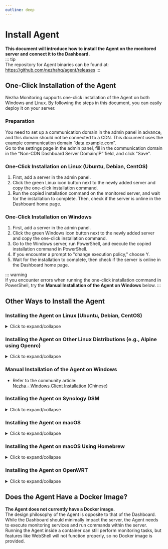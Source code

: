 ```yaml
---
outline: deep
---
```


# Install Agent

**This document will introduce how to install the Agent on the monitored server and connect it to the Dashboard.**  
::: tip  
The repository for Agent binaries can be found at: <https://github.com/nezhahq/agent/releases>
:::

## One-Click Installation of the Agent

Nezha Monitoring supports one-click installation of the Agent on both Windows and Linux. By following the steps in this document, you can easily deploy it on your server.

### Preparation

You need to set up a communication domain in the admin panel in advance, and this domain should not be connected to a CDN. This document uses the example communication domain “data.example.com”.  
Go to the settings page in the admin panel, fill in the communication domain in the “Non-CDN Dashboard Server Domain/IP” field, and click "Save".

### One-Click Installation on Linux (Ubuntu, Debian, CentOS)

1. First, add a server in the admin panel.
2. Click the green Linux icon button next to the newly added server and copy the one-click installation command.
3. Run the copied installation command on the monitored server, and wait for the installation to complete. Then, check if the server is online in the Dashboard home page.

### One-Click Installation on Windows

1. First, add a server in the admin panel.
2. Click the green Windows icon button next to the newly added server and copy the one-click installation command.
3. Go to the Windows server, run PowerShell, and execute the copied installation command in PowerShell.
4. If you encounter a prompt to "change execution policy," choose Y.
5. Wait for the installation to complete, then check if the server is online in the Dashboard home page.

::: warning  
If you encounter errors when running the one-click installation command in PowerShell, try the **Manual Installation of the Agent on Windows** below.
:::

## Other Ways to Install the Agent

### Installing the Agent on Linux (Ubuntu, Debian, CentOS)
<details>
  <summary>Click to expand/collapse</summary>

1. First, add a server in the admin panel.
2. Run the script on the monitored server:

```bash
curl -L https://raw.githubusercontent.com/naiba/nezha/master/script/install_en.sh  -o nezha.sh && chmod +x nezha.sh && sudo ./nezha.sh
```

1. Select “Install monitoring Agent.”
2. Enter the communication domain, such as "data.example.com".
3. Enter the dashboard communication port (gRPC port), default is 5555.
4. Enter the Agent secret, which is generated when you add a server in the admin panel and can be found on the “Servers” page in the admin panel.
5. Wait for the installation to complete, then check if the server is online in the Dashboard home page.

</details>

### Installing the Agent on Other Linux Distributions (e.g., Alpine using Openrc)
<details>
  <summary>Click to expand/collapse</summary>

This section is contributed by [unknown0054](https://github.com/unknwon0054).

1. Modify SERVER, SECRET, TLS, and execute in the shell:

```shell
cat >/etc/init.d/nezha-agent<< EOF
#!/sbin/openrc-run
SERVER="" # Dashboard domain ip:port
SECRET="" # SECRET
TLS="" # Enable TLS if yes "--tls", leave empty if no
NZ_BASE_PATH="/opt/nezha"
NZ_AGENT_PATH="${NZ_BASE_PATH}/agent"
pidfile="/run/${RC_SVCNAME}.pid"
command="/opt/nezha/agent/nezha-agent"
command_args="-s ${SERVER} -p ${SECRET} ${TLS}"
command_background=true
depend() {
  need net
}
checkconfig() {
  GITHUB_URL="github.com"
  if [ ! -f "${NZ_AGENT_PATH}/nezha-agent" ]; then
    if [[ $(uname -m | grep 'x86_64') != "" ]]; then
      os_arch="amd64"
    elif [[ $(uname -m | grep 'i386\|i686') != "" ]]; then
      os_arch="386"
    elif [[ $(uname -m | grep 'aarch64\|armv8b\|armv8l') != "" ]]; then
      os_arch="arm64"
    elif [[ $(uname -m | grep 'arm') != "" ]]; then
      os_arch="arm"
    elif [[ $(uname -m | grep 's390x') != "" ]]; then
      os_arch="s390x"
    elif [[ $(uname -m | grep 'riscv64') != "" ]]; then
      os_arch="riscv64"
    fi
    local version=$(curl -m 10 -sL "https://api.github.com/repos/nezhahq/agent/releases/latest" | grep "tag_name" | head -n 1 | awk -F ":" '{print $2}' | sed 's/\"//g;s/,//g;s/ //g')
    if [ ! -n "$version" ]; then
      version=$(curl -m 10 -sL "https://fastly.jsdelivr.net/gh/nezhahq/agent/" | grep "option\.value" | awk -F "'" '{print $2}' | sed 's/nezhahq\/agent@/v/g')
    fi
    if [ ! -n "$version" ]; then
      version=$(curl -m 10 -sL "https://gcore.jsdelivr.net/gh/nezhahq/agent/" | grep "option\.value" | awk -F "'" '{print $2}' | sed 's/nezhahq\/agent@/v/g')
    fi
    if [ ! -n "$version" ]; then
      echo -e "Failed to get the version number. Please check if the server can connect to https://api.github.com/repos/nezhahq/agent/releases/latest"
      return 0
    else
      echo -e "The latest version is: ${version}"
    fi
    wget -t 2 -T 10 -O nezha-agent_linux_${os_arch}.zip https://${GITHUB_URL}/nezhahq/agent/releases/download/${version}/nezha-agent_linux_${os_arch}.zip >/dev/null 2>&1
    if [[ $? != 0 ]]; then
      echo -e "Failed to download Release. Please check if the server can connect to ${GITHUB_URL}"
      return 0
    fi
    mkdir -p $NZ_AGENT_PATH
    chmod 755 -R $NZ_AGENT_PATH
    unzip -qo nezha-agent_linux_${os_arch}.zip && mv nezha-agent $NZ_AGENT_PATH && rm -rf nezha-agent_linux_${os_arch}.zip README.md
  fi
  if [ ! -x "${NZ_AGENT_PATH}/nezha-agent" ]; then
    chmod +x ${NZ_AGENT_PATH}/nezha-agent
  fi
}
start_pre() {
  if [ "${RC_CMD}" != "restart" ]; then
    checkconfig || return $?
  fi
}
EOF
```

2. Add execute permissions

```shell
chmod +x /etc/init.d/nezha-agent
```

3. Start Nezha-Agent

```shell
rc-service nezha-agent start
```

4. Add to startup

```shell
rc-update add nezha-agent
```

</details>

### Manual Installation of the Agent on Windows
* Refer to the community article:  
[Nezha - Windows Client Installation](https://nyko.me/2020/12/13/nezha-windows-client.html) (Chinese)

### Installing the Agent on Synology DSM
<details>
  <summary>Click to expand/collapse</summary>

* Refer to community articles:  
[Installing Nezha Monitoring Agent on Synology DSM 7.x](https://blog.mitsea.com/3929551d08bd4bb0a8baa453e2d92b0c/) (Chinese)  
[Nezha - Synology Client (Agent) Installation Tutorial](https://wl.gta5pdx.cn/archives/546/) (Chinese)

* Using Systemd *for DSM7 only*:

```sh
# Agent path
EXEC="/PATH/TO/nezha-agent"
# Log path
LOG="${EXEC}.log"
# Additional execution parameters, can be empty
ARGS=""
# Nezha server gRPC address
SERVER="HOST_OR_IP:gRPC_PORT"
# The secret key obtained in the previous step
SECRET="APP_SECRET"
# User running the service, *strongly recommended to use non-root user*
RUN_USER="nezha"

# Write to systemd service file
cat << EOF > /usr/lib/systemd/system/nezha.service
[Unit]
Description=Nezha Agent Service
After=network.target

[Service]
Type=simple
ExecStart=/bin/nohup ${EXEC} ${ARGS} -s ${SERVER} -p ${SECRET} &>> ${LOG} &
ExecStop=ps -fe |grep nezha-agent|awk '{print \$2}'|xargs kill
User=${RUN_USER}

Restart=on-abort

[Install]
WantedBy=multi-user.target
EOF

# Reload service
systemctl daemon-reload
# Start service
systemctl start nezha
# Enable service startup
systemctl enable nezha
```

‼️ Modify the corresponding information before running the above commands with the `root` account to complete the installation.

</details>

### Installing the Agent on macOS
<details>
  <summary>Click to expand/collapse</summary>

***This section is adapted from [Mitsea Blog](https://blog.mitsea.com/e796f93db38d49e4b18df234c6ee75f5) with the author's permission***  
::: warning  
If you are prompted "macOS cannot verify this app" during installation, manually allow the program to run in System Settings.  
:::

1. First, add a server in the admin panel.
2. Go to the [Release](https://github.com/nezhahq/agent/releases) page to download the Agent binary file. Choose to download the darwin amd64 or arm64 Agent according to your CPU architecture. Download the amd64 version for Intel CPU, or the arm64 version for Apple Silicon. After downloading, unzip the Agent binary file, such as unzipping it to the Downloads folder.
3. Create a file named `nezha_agent.plist` and save it with the following content:

```xml  
<?xml version="1.0" encoding="UTF-8"?>
<!DOCTYPE plist PUBLIC "-//Apple//DTD PLIST 1.0//EN" "http://www.apple.com/DTDs/PropertyList-1.0.dtd">
<plist version="1.0">
<dict>
 <key>KeepAlive</key>
 <true/>
 <key>Label</key>
 <string>nezha_agent</string>
 <key>Program</key>
 <string>Modify the path to the Agent binary file here, such as: /Users/123/Downloads/nezha-agent</string>
 <key>ProgramArguments</key>
 <array>
  <string>Modify the path to the Agent binary file here, same as above</string>
  <string>--password</string>
  <string>The communication secret, such as: 529664783eeb23cc25</string>
  <string>--server</string>
  <string>The communication URL and gRPC port, such as: data.example.com:5555</string>
 </array>
 <key>RunAtLoad</key>
 <true/>
</dict>
</plist>
```

4. Load the plist file into launchd using the following command in Terminal, **make sure to replace the file path**:

```shell  
launchctl load /Users/123/Desktop/nezha_agent.plist
```

5. Start the process:

```shell  
launchctl start nezha_agent
```

6. Check if the process is running:

```shell  
launchctl list | grep nezha_agent
```

7. Stop the process and remove it:

```shell  
launchctl stop nezha_agent
```

```shell  
launchctl remove nezha_agent
```

</details>

### Installing the Agent on macOS Using Homebrew
<details>
  <summary>Click to expand/collapse</summary>

***This section is adapted from [🐿️松鼠收集🌰](https://blog.mre.red/archives/install_nezha_monitoring_agent_service_with_homebrew) with the author's permission***

::: warning	
Please be sure to add environment variables before installing nezha-agent through Homebrew!
Homebrew creates the service-required plist file during software installation, and if you add the environment variables after installation, it will fail to start due to missing parameters.
:::

1. Add environment variables:

```shell
echo 'export HOMEBREW_NEZHA_AGENT_PASSWORD="Communication key, obtained from the service page"' >> ~/.zshrc
echo 'export HOMEBREW_NEZHA_AGENT_SERVER="Your server and port, format your.domain:5555 "' >> ~/.zshrc
source ~/.zshrc
```

2. Install Nezha Agent:

::: danger
Note that this Homebrew repository is maintained by a third party and is unrelated to Nezha Monitoring.
The Nezha project team does not endorse this repository's usability, security, etc. Please evaluate the risks yourself before using!
:::

Since it has not yet been submitted to the Homebrew Core official library, it is temporarily placed in the [third-party Homebrew repository](https://github.com/Brewforge/homebrew-chinese) maintained by the author of the blog:

```shell
brew install brewforge/chinese/nezha-agent
```

3. Start Nezha Agent service through Homebrew:

```shell
brew services start nezha-agent
```

4. Check the service status:

```shell
brew services info nezha-agent
```

5. Stop the service:

```shell
brew services stop nezha-agent
```

6. Uninstall Nezha Agent:

```shell
brew rm nezha-agent
```

7. If there is an error, first check the environment variables:

```shell
echo $HOMEBREW_NEZHA_AGENT_PASSWORD
echo $HOMEBREW_NEZHA_AGENT_SERVER
```

8. If the environment variables are configured correctly, try reinstalling:

```shell
brew services stop nezha-agent
brew reinstall nezha-agent
brew services start nezha-agent
```

9. If the issue persists, submit a issue to the [third-party Homebrew repository](https://github.com/Brewforge/homebrew-chinese).

</details>

### Installing the Agent on OpenWRT
<details>
  <summary>Click to expand/collapse</summary>

**How to solve installation difficulties and issues in one step?**

* Refer to the project:  
[NZ-OpenWrt](https://github.com/dysf888/NZ-OpenWrt)  

**How to enable autostart on older OpenWRT/LEDE?**

* Refer to the project:  
[Nezha Monitoring for OpenWRT](https://github.com/Erope/openwrt_nezha)  

**How to enable autostart on newer OpenWRT? Contributor: @艾斯德斯**

* First, download the corresponding binary from the release, unzip the zip package, and place it in `/root`.
* Run `chmod +x /root/nezha-agent` to grant execution permission, then create `/etc/init.d/nezha-service`:

```shell
#!/bin/sh /etc/rc.common

START=99
USE_PROCD=1

start_service() {
 procd_open_instance
 procd_set_param command /root/nezha-agent -s Dashboard communication domain:port -p Key -d
 procd_set_param respawn
 procd_close_instance
}

stop_service() {
  killall nezha-agent
}

restart() {
 stop
 sleep 2
 start
}
```

* Run `chmod +x /etc/init.d/nezha-service` to grant execution permission.  
* Start the service: `/etc/init.d/nezha-service enable && /etc/init.d/nezha-service start`

</details>

## Does the Agent Have a Docker Image?

**The Agent does not currently have a Docker image.**  
The design philosophy of the Agent is opposite to that of the Dashboard. While the Dashboard should minimally impact the server, the Agent needs to execute monitoring services and run commands within the server.  
Running the Agent inside a container can still perform monitoring tasks, but features like WebShell will not function properly, so no Docker image is provided.
